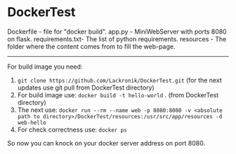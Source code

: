 # DockerTest

Dockerfile	- file for "docker build".
app.py		- MiniWebServer with ports 8080 on flask.
requirements.txt- The list of python requirements.
resources	- The folder where the content comes from to fill the web-page.

---------------------------------
For build image you need:
1. `git clone https://github.com/Lackronik/DockerTest.git` (for the next updates use git pull from DockerTest directory)
2. For build image use: `docker build -t hello-world` . (from DockerTest directory)
3. The next use: `docker run --rm --name web -p 8080:8080 -v <absolute path to directory>/DockerTest/resources:/usr/src/app/resources -d web-hello`
4. For check correctness use: `docker ps`

So now you can knock on your docker server address on port 8080.
